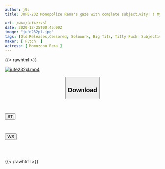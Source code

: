 ```yaml
---
author: j91
title: JUFE-232 Monopolize Rena's gaze with complete subjectivity! ! My younger sister, who has a big bra, tries her best to seduce me everywhere in the house with sweaty big breasts and no bra! Reina Momozono

url: /was/jufe232pl
date: 2020-12-25T00:45:00Z
image: "jufe232pl.jpg"
tags: [Old Releases,Censored, Solowork, Big Tits, Titty Fuck, Subjectivity, Sister, Cuckold	]
maker: [ Fitch  ]
actress: [ Momozono Rena ]
---
```



{{< rawhtml >}}

<div class="video" data-videoid="o6LwgwVqMbTJ48p">
    <a href="javascript:;">
        <img src="/was/jufe232pl/jufe232pl.jpg" width="WIDTH" height="HEIGHT" alt="jufe232pl.mp4" loading="lazy">
    </a>
</div>

<script type="text/javascript" src="https://j91.asia/asset/on-demand-st.js"></script>

<br>
  <link rel="stylesheet" href="https://j91.asia/asset/bs5.css">
  
  <center>
  <button class="btn btn-primary" type="button" data-bs-toggle="collapse" data-bs-target=".multi-collapse" aria-expanded="false" aria-controls="multiCollapseExample1 multiCollapseExample2"><h2>Download</h2></button></center>
</p>
<div class="row">
  <div class="col">
    <div class="collapse multi-collapse" id="multiCollapseExample1">
      <div class="card card-body">
	      	      <br>
<div class="buttons">  
<p><a href="https://streamtape.to/v/o6LwgwVqMbTJ48p" target="_blank"><button class="btn-hover color-3"><i class="fa fa-download"></i> ST</button></a></p></div>
    </div>
  </div>
</div>
  <div class="col">
    <div class="collapse multi-collapse" id="multiCollapseExample2">
      <div class="card card-body">
	      <br>
<div class="buttons">
<p><a href="https://wolfstream.tv/sqqgqpd57w8f" target="_blank"><button class="btn-hover color-8"><i class="fa fa-download"></i> WS</button></a></p></div>
<br><br>
      </div>
    </div>
  </div>
</div>

{{< /rawhtml >}}